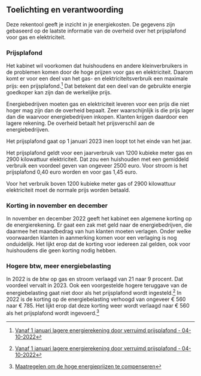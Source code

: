 ## Toelichting en verantwoording

Deze rekentool geeft je inzicht in je energiekosten. De
gegevens zijn gebaseerd op de laatste informatie van de
overheid over het prijsplafond voor gas en elektriciteit.

### Prijsplafond

Het kabinet wil voorkomen dat huishoudens en andere kleinverbruikers in de problemen komen door de hoge prijzen voor gas en elektriciteit.
Daarom komt er voor een deel van het gas- en elektriciteitsverbruik een maximale prijs: een prijsplafond.[^1]
Dat betekent dat een deel van de gebruikte energie goedkoper kan zijn dan de werkelijke prijs.

Energiebedrijven moeten gas en elektriciteit leveren voor een prijs die niet hoger mag zijn dan de overheid bepaalt. 
Zeer waarschijnlijk is die prijs lager dan die waarvoor energiebedrijven inkopen. 
Klanten krijgen daardoor een lagere rekening. 
De overheid betaalt het prijsverschil aan de energiebedrijven.

Het prijsplafond gaat op 1 januari 2023 inen loopt tot het einde van het jaar.

Het prijsplafond geldt voor een jaarverbruik van 1200 kubieke meter gas en 2900 kilowattuur elektriciteit. 
Dat zou een huishouden met een gemiddeld verbruik een voordeel geven van ongeveer 2500 euro.
Voor stroom is het prijsplafond 0,40 euro worden en voor gas 1,45 euro. 

Voor het verbruik boven 1200 kubieke meter gas of 2900
kilowattuur elektriciteit moet de normale prijs
worden betaald.

### Korting in november en december
In november en december 2022 geeft het kabinet een algemene korting op de energierekening. 
Er gaat een zak met geld naar de energiebedrijven, die daarmee het maandbedrag van hun klanten moeten verlagen.
Onder welke voorwaarden klanten in aanmerking komen voor een verlaging is nog onduidelijk. Het lijkt erop dat de korting voor iedereen zal gelden, ook voor huishoudens die geen korting nodig hebben.    

### Hogere btw, meer energiebelasting
In 2022 is de btw op gas en stroom verlaagd van 21 naar 
9 procent. Dat voordeel vervalt in 2023. Ook een 
voorgestelde hogere teruggave van de energiebelasting gaat niet 
door als het prijsplafond wordt ingesteld.[^1] 
In 2022 is de korting op de energiebelasting verhoogd van ongeveer &euro; 560 naar &euro; 785. 
Het lijkt erop dat deze korting weer wordt verlaagd naar &euro; 560 als het prijsplafond wordt ingevoerd.[^2]  

[^1]: [Vanaf 1 januari lagere energierekening door verruimd prijsplafond - 04-10-2022](https://www.rijksoverheid.nl/actueel/nieuws/2022/10/04/vanaf-1-januari-lagere-energierekening-door-verruimd-prijsplafond)
[^2]: [Maatregelen om de hoge energieprijzen te compenseren](https://www.rijksoverheid.nl/onderwerpen/koopkracht/stijgende-energierekening-deels-gecompenseerd)
[^3]: [Zeer koude winter betekent 30% meer gasverbruik](https://www.weerplaza.nl/weerinhetnieuws/tot-ruim-30-meer-gasverbruik-in-koude-winters/7313/#:~:text=Zeer%20koude%20winter%20betekent%2030,3000%20tot%20ruim%203200%20graaddagen.)